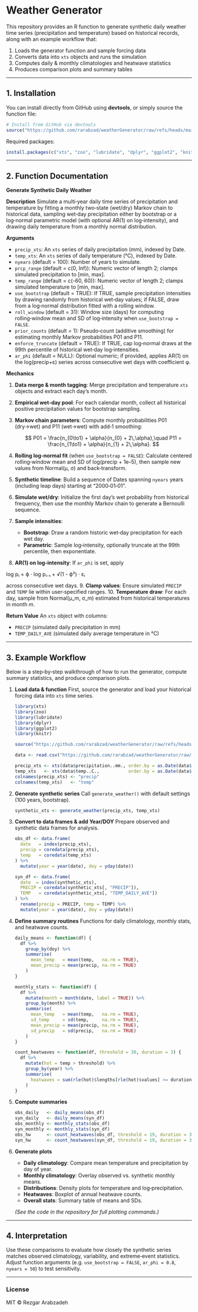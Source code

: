 # Weather Generator

This repository provides an R function to generate synthetic daily weather time series (precipitation and temperature) based on historical records, along with an example workflow that:

1. Loads the generator function and sample forcing data  
2. Converts data into `xts` objects and runs the simulation  
3. Computes daily & monthly climatologies and heatwave statistics  
4. Produces comparison plots and summary tables

---

## 1. Installation

You can install directly from GitHub using **devtools**, or simply source the function file:

```r
# Install from GitHub via devtools
source("https://github.com/rarabzad/weatherGenerator/raw/refs/heads/main/generate_weather.R")
````

Required packages:

```r
install.packages(c("xts", "zoo", "lubridate", "dplyr", "ggplot2", "knitr"))
```

---

## 2. Function Documentation

**Generate Synthetic Daily Weather**

**Description**
Simulate a multi‑year daily time series of precipitation and temperature by fitting a monthly two‑state (wet/dry) Markov chain to historical data, sampling wet‑day precipitation either by bootstrap or a log‑normal parametric model (with optional AR(1) on log‑intensity), and drawing daily temperature from a monthly normal distribution.

**Arguments**

* `precip_xts`: An `xts` series of daily precipitation (mm), indexed by Date.
* `temp_xts`: An `xts` series of daily temperature (°C), indexed by Date.
* `nyears` (default = 100): Number of years to simulate.
* `prcp_range` (default = c(0, Inf)): Numeric vector of length 2; clamps simulated precipitation to \[min, max].
* `temp_range` (default = c(-60, 60)): Numeric vector of length 2; clamps simulated temperature to \[min, max].
* `use_bootstrap` (default = TRUE): If TRUE, sample precipitation intensities by drawing randomly from historical wet‑day values; if FALSE, draw from a log‑normal distribution fitted with a rolling window.
* `roll_window` (default = 31): Window size (days) for computing rolling‑window mean and SD of log‑intensity when `use_bootstrap = FALSE`.
* `prior_counts` (default = 1): Pseudo‑count (additive smoothing) for estimating monthly Markov probabilities P01 and P11.
* `enforce_truncate` (default = TRUE): If TRUE, cap log‑normal draws at the 99th percentile of historical wet‑day log‑intensities.
* `ar_phi` (default = NULL): Optional numeric; if provided, applies AR(1) on the log(precip+ε) series across consecutive wet days with coefficient φ.

**Mechanics**

1. **Data merge & month tagging**: Merge precipitation and temperature `xts` objects and extract each day’s month.
2. **Empirical wet‑day pool**: For each calendar month, collect all historical positive precipitation values for bootstrap sampling.
3. **Markov chain parameters**: Compute monthly probabilities P01 (dry→wet) and P11 (wet→wet) with add‑1 smoothing:

   $$
     P01 = \frac{n_{0\to1} + \alpha}{n_{0} + 2\,\alpha},\quad
     P11 = \frac{n_{1\to1} + \alpha}{n_{1} + 2\,\alpha}.
   $$
4. **Rolling log‑normal fit** (when `use_bootstrap = FALSE`): Calculate centered rolling‑window mean and SD of log(precip + 1e–5), then sample new values from Normal(μ, σ) and back‑transform.
5. **Synthetic timeline**: Build a sequence of Dates spanning `nyears` years (including leap days) starting at “2000‑01‑01”.
6. **Simulate wet/dry**: Initialize the first day’s wet probability from historical frequency, then use the monthly Markov chain to generate a Bernoulli sequence.
7. **Sample intensities**:

   * **Bootstrap**: Draw a random historic wet‑day precipitation for each wet day.
   * **Parametric**: Sample log‑intensity, optionally truncate at the 99th percentile, then exponentiate.
8. **AR(1) on log‑intensity**: If `ar_phi` is set, apply

log pᵢ = ϕ · log pᵢ₋₁ + √(1 - ϕ²) · εᵢ

   across consecutive wet days.
9. **Clamp values**: Ensure simulated `PRECIP` and `TEMP` lie within user‑specified ranges.
10. **Temperature draw**: For each day, sample from Normal(μ\_m, σ\_m) estimated from historical temperatures in month *m*.

**Return Value**
An `xts` object with columns:

* `PRECIP` (simulated daily precipitation in mm)
* `TEMP_DAILY_AVE` (simulated daily average temperature in °C)

---

## 3. Example Workflow

Below is a step‑by‑step walkthrough of how to run the generator, compute summary statistics, and produce comparison plots.

1. **Load data & function**
   First, source the generator and load your historical forcing data into `xts` time series.

   ```r
   library(xts)
   library(zoo)
   library(lubridate)
   library(dplyr)
   library(ggplot2)
   library(knitr)
   
   source("https://github.com/rarabzad/weatherGenerator/raw/refs/heads/main/generate_weather.R")

   data <- read.csv("https://github.com/rarabzad/weatherGenerator/raw/refs/heads/main/ForcingFunctions.csv")

   precip_xts <- xts(data$precipitation..mm., order.by = as.Date(data$date))
   temp_xts   <- xts(data$temp..C.,           order.by = as.Date(data$date))
   colnames(precip_xts) <- "precip"
   colnames(temp_xts)   <- "temp"
   ```

2. **Generate synthetic series**
   Call `generate_weather()` with default settings (100 years, bootstrap).

   ```r
   synthetic_xts <- generate_weather(precip_xts, temp_xts)
   ```

3. **Convert to data frames & add Year/DOY**
   Prepare observed and synthetic data frames for analysis.

   ```r
   obs_df <- data.frame(
     date   = index(precip_xts),
     precip = coredata(precip_xts),
     temp   = coredata(temp_xts)
   ) %>%
     mutate(year = year(date), doy = yday(date))

   syn_df <- data.frame(
     date  = index(synthetic_xts),
     PRECIP = coredata(synthetic_xts[, "PRECIP"]),
     TEMP   = coredata(synthetic_xts[, "TEMP_DAILY_AVE"])
   ) %>%
     rename(precip = PRECIP, temp = TEMP) %>%
     mutate(year = year(date), doy = yday(date))
   ```

4. **Define summary routines**
   Functions for daily climatology, monthly stats, and heatwave counts.

   ```r
   daily_means <- function(df) {
     df %>%
       group_by(doy) %>%
       summarise(
         mean_temp   = mean(temp,   na.rm = TRUE),
         mean_precip = mean(precip, na.rm = TRUE)
       )
   }

   monthly_stats <- function(df) {
     df %>%
       mutate(month = month(date, label = TRUE)) %>%
       group_by(month) %>%
       summarise(
         mean_temp   = mean(temp,   na.rm = TRUE),
         sd_temp     = sd(temp,     na.rm = TRUE),
         mean_precip = mean(precip, na.rm = TRUE),
         sd_precip   = sd(precip,   na.rm = TRUE)
       )
   }

   count_heatwaves <- function(df, threshold = 30, duration = 3) {
     df %>%
       mutate(hot = temp > threshold) %>%
       group_by(year) %>%
       summarise(
         heatwaves = sum(rle(hot)$lengths[rle(hot)$values] >= duration)
       )
   }
   ```

5. **Compute summaries**

   ```r
   obs_daily   <- daily_means(obs_df)
   syn_daily   <- daily_means(syn_df)
   obs_monthly <- monthly_stats(obs_df)
   syn_monthly <- monthly_stats(syn_df)
   obs_hw      <- count_heatwaves(obs_df, threshold = 19, duration = 3)
   syn_hw      <- count_heatwaves(syn_df, threshold = 19, duration = 3)
   ```

6. **Generate plots**

   * **Daily climatology**: Compare mean temperature and precipitation by day of year.
   * **Monthly climatology**: Overlay observed vs. synthetic monthly means.
   * **Distributions**: Density plots for temperature and log‑precipitation.
   * **Heatwaves**: Boxplot of annual heatwave counts.
   * **Overall stats**: Summary table of means and SDs.

   *(See the code in the repository for full plotting commands.)*

---

## 4. Interpretation

Use these comparisons to evaluate how closely the synthetic series matches observed climatology, variability, and extreme‐event statistics. Adjust function arguments (e.g. `use_bootstrap = FALSE`, `ar_phi = 0.8`, `nyears = 50`) to test sensitivity.

---

### License

MIT © Rezgar Arabzadeh
